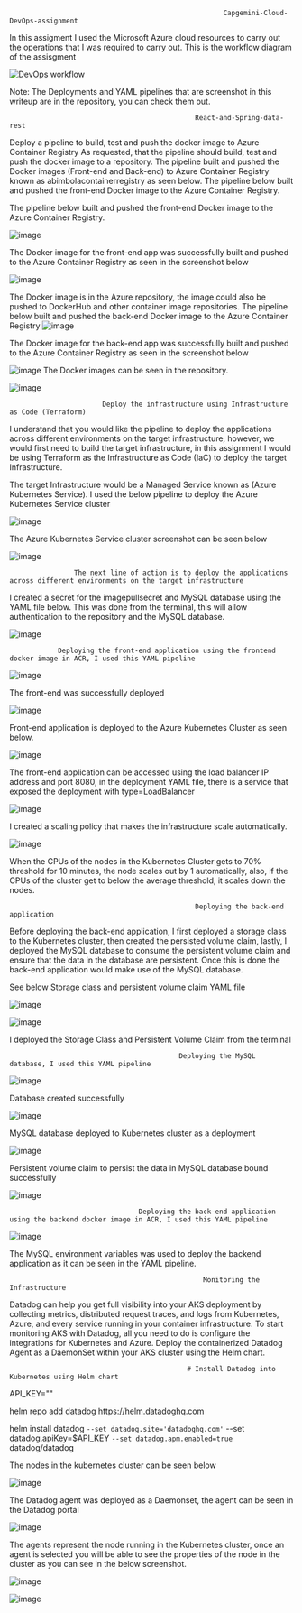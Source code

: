                                                          Capgemini-Cloud-DevOps-assignment
In this assigment I used the Microsoft Azure cloud resources to carry out the operations that I was required to carry out.
                                      This is the workflow diagram of the assisgment

![DevOps workflow](https://user-images.githubusercontent.com/95041171/176384192-d75b2a9b-f089-4944-bf04-cd60397a200b.png)

Note: The Deployments and YAML pipelines that are screenshot in this writeup are in the repository, you can check them out.

                                                  React-and-Spring-data-rest
Deploy a pipeline to build, test and push the docker image to Azure Container Registry
As requested, that the pipeline should build, test and push the docker image to a repository. The pipeline built and pushed the Docker images (Front-end and Back-end) to Azure Container Registry known as abimbolacontainerregistry as seen below.
The pipeline below built and pushed the front-end Docker image to the Azure Container Registry.


The pipeline below built and pushed the front-end Docker image to the Azure Container Registry.

![image](https://user-images.githubusercontent.com/95041171/176218164-c6f01fbb-b1aa-4e2a-a8e6-22cc5cca407a.png)

The Docker image for the front-end app was successfully built and pushed to the Azure Container Registry as seen in the screenshot below

![image](https://user-images.githubusercontent.com/95041171/176218247-b0470515-6680-4bb2-a3ff-a31c2c3c396b.png)

The Docker image is in the Azure repository, the image could also be pushed to DockerHub and other container image repositories.
The pipeline below built and pushed the back-end Docker image to the Azure Container Registry
![image](https://user-images.githubusercontent.com/95041171/176218488-f0b214fc-7a03-4ae7-afbd-9a84ab4626ed.png)

The Docker image for the back-end app was successfully built and pushed to the Azure Container Registry as seen in the screenshot below

![image](https://user-images.githubusercontent.com/95041171/176218633-5e0ff1f0-4950-40c4-bf02-d7425a621075.png)
The Docker images can be seen in the repository.

![image](https://user-images.githubusercontent.com/95041171/176218763-1f20d00f-548a-4a36-8598-bb8315588477.png)

                           Deploy the infrastructure using Infrastructure as Code (Terraform)
I understand that you would like the pipeline to deploy the applications across different environments on the target infrastructure, however, we would first need to build the target infrastructure, in this assignment I would be using Terraform as the Infrastructure as Code (IaC) to deploy the target Infrastructure.

The target Infrastructure would be a Managed Service known as (Azure Kubernetes Service).
I used the below pipeline to deploy the Azure Kubernetes Service cluster

![image](https://user-images.githubusercontent.com/95041171/176219245-9cb5b43a-cec4-4bfb-9553-8d16fb79e0e6.png)

The Azure Kubernetes Service cluster screenshot can be seen below

![image](https://user-images.githubusercontent.com/95041171/176219350-002e3ca2-ab8a-493a-a62e-1b0719cd5126.png)

                    The next line of action is to deploy the applications across different environments on the target infrastructure
I created a secret for the imagepullsecret and MySQL database using the YAML file below. This was done from the terminal, this will allow authentication to the repository and the MySQL database.   

![image](https://user-images.githubusercontent.com/95041171/176220273-24bdab10-9123-43cc-9937-aba1d094df22.png)

                Deploying the front-end application using the frontend docker image in ACR, I used this YAML pipeline
                
![image](https://user-images.githubusercontent.com/95041171/176221267-2782b343-db06-4bdb-bf8e-aebe0346e017.png)

The front-end was successfully deployed

![image](https://user-images.githubusercontent.com/95041171/176221535-2921fe37-a848-44d3-8a7d-4850b6ec6f6b.png)

Front-end application is deployed to the Azure Kubernetes Cluster as seen below.

![image](https://user-images.githubusercontent.com/95041171/176221631-36684b92-8f4e-4e0a-927d-963de496b52c.png)

The front-end application can be accessed using the load balancer IP address and port 8080, in the deployment YAML file, there is a service that exposed the deployment with type=LoadBalancer

![image](https://user-images.githubusercontent.com/95041171/176221931-f4384cba-52bc-4c73-8f05-197a5d5297a9.png)

I created a scaling policy that makes the infrastructure scale automatically.

![image](https://user-images.githubusercontent.com/95041171/176222040-8029ca04-6ed8-4f9b-a89c-97457e6fccea.png)

When the CPUs of the nodes in the Kubernetes Cluster gets to 70% threshold for 10 minutes, the node scales out by 1 automatically, also, if the CPUs of the cluster get to below the average threshold, it scales down the nodes.

                                                  Deploying the back-end application
Before deploying the back-end application, I first deployed a storage class to the Kubernetes cluster, then created the persisted volume claim, lastly, I deployed the MySQL database to consume the persistent volume claim and ensure that the data in the database are persistent. Once this is done the back-end application would make use of the MySQL database.

See below Storage class and persistent volume claim YAML file

![image](https://user-images.githubusercontent.com/95041171/176222525-aef5ede6-f383-4147-b55d-4c12c411291f.png)

![image](https://user-images.githubusercontent.com/95041171/176222676-dfa4d253-613f-4af7-abe9-4edca17c86c9.png)

I deployed the Storage Class and Persistent Volume Claim from the terminal

                                              Deploying the MySQL database, I used this YAML pipeline
                                              
![image](https://user-images.githubusercontent.com/95041171/176222995-5fc99ab9-c8a4-4485-abff-289cf848236c.png)

Database created successfully

![image](https://user-images.githubusercontent.com/95041171/176223139-aafb9cce-78ab-4cab-989d-06e2030aa739.png)

MySQL database deployed to Kubernetes cluster as a deployment

![image](https://user-images.githubusercontent.com/95041171/176223230-94f25390-a5de-48fd-b898-e06e3ef6e87b.png)

Persistent volume claim to persist the data in MySQL database bound successfully

![image](https://user-images.githubusercontent.com/95041171/176223719-8dda8cad-e8fc-41a4-ae5a-ab9308ea03a1.png)

                                    Deploying the back-end application using the backend docker image in ACR, I used this YAML pipeline
                                    
![image](https://user-images.githubusercontent.com/95041171/176226299-99e18016-f0f6-41a2-98e5-2603b82eee95.png)

The MySQL environment variables was used to deploy the backend application as it can be seen in the YAML pipeline.

                                                    Monitoring the Infrastructure
                                                    
Datadog can help you get full visibility into your AKS deployment by collecting metrics, distributed request traces, and logs from Kubernetes, Azure, and every service running in your container infrastructure. To start monitoring AKS with Datadog, all you need to do is configure the integrations for Kubernetes and Azure. Deploy the containerized Datadog Agent as a DaemonSet within your AKS cluster using the Helm chart.

                                                # Install Datadog into Kubernetes using Helm chart

API_KEY="<YOUR DATADOG API KEY>"

helm repo add datadog https://helm.datadoghq.com

helm install datadog `
             --set datadog.site='datadoghq.com' `
             --set datadog.apiKey=$API_KEY `
             --set datadog.apm.enabled=true `
             datadog/datadog
  
The nodes in the kubernetes cluster can be seen below
  
![image](https://user-images.githubusercontent.com/95041171/176254896-57ed618d-28ab-4338-b132-fc1f8e1866b4.png)
  
The Datadog agent was deployed as a Daemonset, the agent can be seen in the Datadog portal

![image](https://user-images.githubusercontent.com/95041171/176255227-46dc737a-de07-41c0-81ad-02aef0607380.png)
  
The agents represent the node running in the Kubernetes cluster, once an agent is selected you will be able to see the properties of the node in the cluster as you can see in the below screenshot.
  
![image](https://user-images.githubusercontent.com/95041171/176255727-2ff1dc04-f262-4054-aadc-9c280aef7a91.png)
  
![image](https://user-images.githubusercontent.com/95041171/176255980-3858c481-aaaa-4bf3-a6df-6b83a8d65c6f.png)

  


  
  

                                     

                    
 
